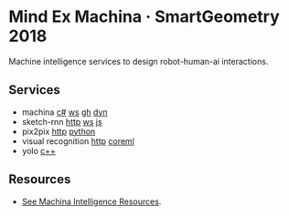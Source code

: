 # Mind Ex Machina · SmartGeometry 2018

Machine intelligence services to design robot-human-ai interactions.

## Services

- machina [c#](https://github.com/robotexmachina/machina) [ws](https://github.com/garciadelcastillo/Machina-Tests/tree/master/180402_BridgeApp) [gh](https://github.com/robotexmachina/machina-grasshopper) [dyn](https://github.com/robotexmachina/machina-dynamo)
- sketch-rnn [http](https://github.com/nonoesp/smartgeometry/blob/master/sketch-rnn/http-server.js) [ws](https://github.com/nonoesp/smartgeometry/blob/master/sketch-rnn/websocket-client.js) [js](https://github.com/nonoesp/smartgeometry/blob/master/sketch-rnn/lib/simple_predict.js)
- pix2pix [http](https://github.com/nonoesp/smartgeometry/tree/master/pix2pix-http) [python]()
- visual recognition [http](https://github.com/nonoesp/smartgeometry/tree/master/ibm-cloud-visual-recognition) [coreml]()
- yolo [c++]()

## Resources

- [See Machina Intelligence Resources](https://paper.dropbox.com/doc/Machine-Intelligence-Resources-f2adG8vASJ0uiEZfCBc2i?_tk=share_copylink).